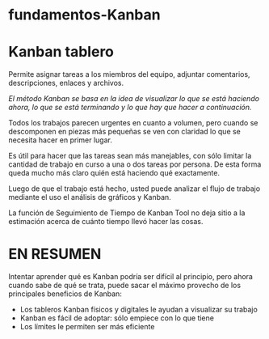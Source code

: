 # fundamentos-Kanban

# Kanban tablero

Permite asignar tareas a los miembros del equipo, adjuntar comentarios, descripciones, enlaces y archivos. 

*El método Kanban se basa en la idea de visualizar lo que se está haciendo ahora, lo que se está terminando y lo que hay que hacer a continuación.*

Todos los trabajos parecen urgentes en cuanto a volumen, pero cuando se descomponen en piezas más pequeñas se ven con claridad lo que se necesita hacer en primer lugar. 

Es útil para hacer que las tareas sean más manejables, con sólo limitar la cantidad de trabajo en curso a una o dos tareas por persona. De esta forma queda mucho más claro quién está haciendo qué exactamente.

Luego de que el trabajo está hecho, usted puede analizar el flujo de trabajo mediante el uso el análisis de gráficos y Kanban. 

La función de Seguimiento de Tiempo de Kanban Tool no deja sitio a la estimación acerca de cuánto tiempo llevó hacer las cosas.

# EN RESUMEN
Intentar aprender qué es Kanban podría ser difícil al principio, pero ahora cuando sabe de qué se trata, puede sacar el máximo provecho de los principales beneficios de Kanban:

* Los tableros Kanban físicos y digitales le ayudan a visualizar su trabajo
* Kanban es fácil de adoptar: sólo empiece con lo que tiene
* Los límites le permiten ser más eficiente
